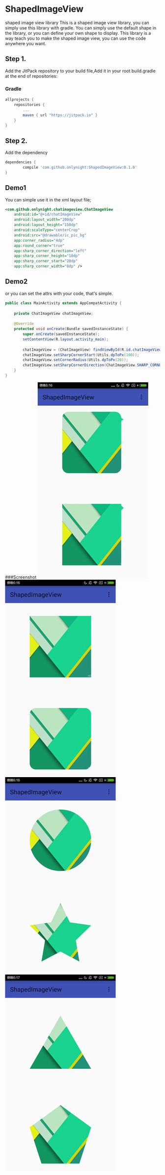# ShapedImageView
shaped image view library
This is a shaped image view library, you can simply use this library with gradle.
You can simply use the default shape in the library, or you can define your own shape to display.
This library is a way teach you to make the shaped image view, you can use the code anywhere you want.

## Step 1. 
Add the JitPack repository to your build file,Add it in your root build.gradle at the end of repositories:

### Gradle

```groovy
allprojects {
    repositories {
        ...
        maven { url "https://jitpack.io" }
    }
}
```

	
## Step 2. 
Add the dependency

```groovy
dependencies {
        compile 'com.github.onlynight:ShapedImageView:0.1.0'
}
```

## Demo1
You can simple use it in the xml layout file;
```xml
<com.github.onlynight.chatimageview.ChatImageView
    android:id="@+id/chatImageView"
    android:layout_width="200dp"
    android:layout_height="150dp"
    android:scaleType="centerCrop"
    android:src="@drawable/ic_pic_bg"
    app:corner_radius="4dp"
    app:round_corner="true"
    app:sharp_corner_direction="left"
    app:sharp_corner_height="10dp"
    app:sharp_corner_start="20dp"
    app:sharp_corner_width="8dp" />
```

## Demo2
or you can set the attrs with your code, that's simple.
```java
public class MainActivity extends AppCompatActivity {

    private ChatImageView chatImageView;

    @Override
    protected void onCreate(Bundle savedInstanceState) {
        super.onCreate(savedInstanceState);
        setContentView(R.layout.activity_main);

        chatImageView = (ChatImageView) findViewById(R.id.chatImageView);
        chatImageView.setSharpCornerStart(Utils.dpToPx(100));
        chatImageView.setCornerRadius(Utils.dpToPx(20));
        chatImageView.setSharpCornerDirection(ChatImageView.SHARP_CORNER_DIRECTION_RIGHT);
    }
}
```

###Screenshot
![shaped_image_view](https://github.com/onlynight/ShapedImageView/blob/master/screenshot/Screenshot_2015-12-11-18-16-46.png)
![shaped_image_view](https://github.com/onlynight/ShapedImageView/blob/master/screenshot/Screenshot_2015-12-11-18-16-56.png)
![shaped_image_view](https://github.com/onlynight/ShapedImageView/blob/master/screenshot/Screenshot_2015-12-11-18-17-00.png)
![shaped_image_view](https://github.com/onlynight/ShapedImageView/blob/master/screenshot/Screenshot_2015-12-11-18-17-03.png)
